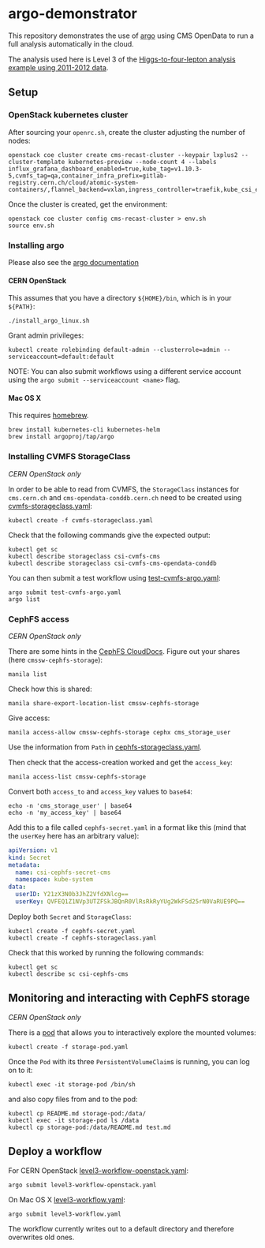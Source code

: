 # argo-demonstrator

This repository demonstrates the use of [argo](https://argoproj.github.io/) using CMS OpenData to run a full analysis automatically in the cloud.

The analysis used here is Level 3 of the [Higgs-to-four-lepton analysis example using 2011-2012 data](http://opendata.cern.ch/record/5500).

## Setup

### OpenStack kubernetes cluster

After sourcing your `openrc.sh`, create the cluster adjusting the number of nodes:

```shell
openstack coe cluster create cms-recast-cluster --keypair lxplus2 --cluster-template kubernetes-preview --node-count 4 --labels influx_grafana_dashboard_enabled=true,kube_tag=v1.10.3-5,cvmfs_tag=qa,container_infra_prefix=gitlab-registry.cern.ch/cloud/atomic-system-containers/,flannel_backend=vxlan,ingress_controller=traefik,kube_csi_enabled=True,cvmfs_csi_enabled=True,cephfs_csi_enabled=True
```

Once the cluster is created, get the environment:

```shell
openstack coe cluster config cms-recast-cluster > env.sh
source env.sh
```

### Installing argo

Please also see the [argo documentation](https://github.com/argoproj/argo/blob/master/demo.md)

#### CERN OpenStack

This assumes that you have a directory `${HOME}/bin`, which is in your `${PATH}`:

```shell
./install_argo_linux.sh
```

Grant admin privileges:

```shell
kubectl create rolebinding default-admin --clusterrole=admin --serviceaccount=default:default
```

NOTE: You can also submit workflows using a different service account using the `argo submit --serviceaccount <name>` flag.

#### Mac OS X

This requires [homebrew](https://brew.sh).

```shell
brew install kubernetes-cli kubernetes-helm
brew install argoproj/tap/argo
```

### Installing CVMFS StorageClass

_CERN OpenStack only_

In order to be able to read from CVMFS, the `StorageClass` instances for `cms.cern.ch` and `cms-opendata-conddb.cern.ch` need to be created using [cvmfs-storageclass.yaml](cvmfs-storageclass.yaml):

```shell
kubectl create -f cvmfs-storageclass.yaml
```

Check that the following commands give the expected output:

```shell
kubectl get sc
kubectl describe storageclass csi-cvmfs-cms
kubectl describe storageclass csi-cvmfs-cms-opendata-conddb
```

You can then submit a test workflow using [test-cvmfs-argo.yaml](test-cvmfs-argo.yaml):
```
argo submit test-cvmfs-argo.yaml
argo list
```

### CephFS access

_CERN OpenStack only_

There are some hints in the [CephFS CloudDocs](http://clouddocs.web.cern.ch/clouddocs/containers/tutorials/cephfs.html). Figure out your shares (here `cmssw-cephfs-storage`):

```shell
manila list
```

Check how this is shared:

```shell
manila share-export-location-list cmssw-cephfs-storage
```

Give access:

```shell
manila access-allow cmssw-cephfs-storage cephx cms_storage_user
```

Use the information from `Path` in [cephfs-storageclass.yaml](cephfs-storageclass.yaml).

Then check that the access-creation worked and get the `access_key`:

```shell
manila access-list cmssw-cephfs-storage
```

Convert both `access_to` and `access_key` values to `base64`:

```
echo -n 'cms_storage_user' | base64
echo -n 'my_access_key' | base64
```

Add this to a file called `cephfs-secret.yaml` in a format like this (mind that the `userKey` here has an arbitrary value):

```yaml
apiVersion: v1
kind: Secret
metadata:
  name: csi-cephfs-secret-cms
  namespace: kube-system
data:
  userID: Y21zX3N0b3JhZ2VfdXNlcg==
  userKey: QVFEQ1Z1NVp3UTZFSkJBQnR0VlRsRkRyYUg2WkFSd25rN0VaRUE9PQ==
```

Deploy both `Secret` and `StorageClass`:

```shell
kubectl create -f cephfs-secret.yaml
kubectl create -f cephfs-storageclass.yaml
```

Check that this worked by running the following commands:

```shell
kubectl get sc
kubectl describe sc csi-cephfs-cms
```

## Monitoring and interacting with CephFS storage

_CERN OpenStack only_

There is a [pod](storage-pod.yaml) that allows you to interactively explore the mounted volumes:

```shell
kubectl create -f storage-pod.yaml
```

Once the `Pod` with its three `PersistentVolumeClaim`s is running, you can log on to it:

```shell
kubectl exec -it storage-pod /bin/sh
```

and also copy files from and to the pod:

```shell
kubectl cp README.md storage-pod:/data/
kubectl exec -it storage-pod ls /data
kubectl cp storage-pod:/data/README.md test.md
```

## Deploy a workflow

For CERN OpenStack [level3-workflow-openstack.yaml](level3-workflow-openstack.yaml):

```shell
argo submit level3-workflow-openstack.yaml
```

On Mac OS X [level3-workflow.yaml](level3-workflow.yaml):

```shell
argo submit level3-workflow.yaml
```

The workflow currently writes out to a default directory and therefore overwrites old ones.
